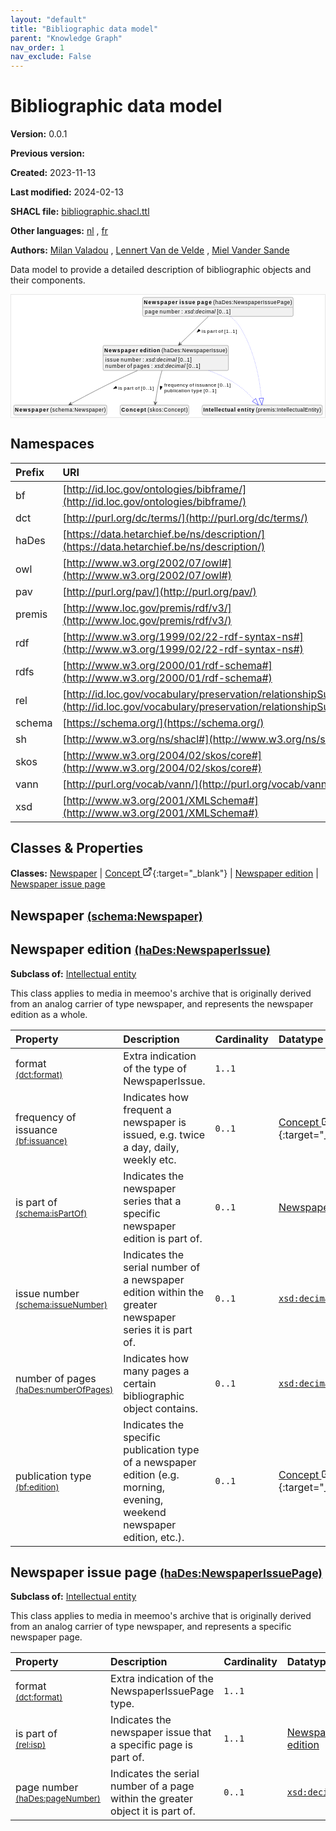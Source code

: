 ```yaml
---
layout: "default"
title: "Bibliographic data model"
parent: "Knowledge Graph"
nav_order: 1
nav_exclude: False
---
```

<svg xmlns="http://www.w3.org/2000/svg" style="display: none;"><symbol id="svg-external-link" width="24" height="24" viewBox="0 0 24 24" fill="none" stroke="currentColor" stroke-width="2" stroke-linecap="round" stroke-linejoin="round" class="feather feather-external-link"><title id="svg-external-link-title">(external link)</title><path d="M18 13v6a2 2 0 0 1-2 2H5a2 2 0 0 1-2-2V8a2 2 0 0 1 2-2h6"></path><polyline points="15 3 21 3 21 9"></polyline><line x1="10" y1="14" x2="21" y2="3"></line> </symbol></svg>

Bibliographic data model
====================

**Version:** 0.0.1

**Previous version:** 

**Created:** 2023-11-13

**Last modified:** 2024-02-13

**SHACL file:** [bibliographic.shacl.ttl](bibliographic.shacl.ttl)

**Other languages:**
[nl](../nl)
, [fr](../fr)

**Authors:**
[Milan Valadou](mailto:milan.valadou@meemoo.be)
, [Lennert Van de Velde](mailto:lennert.vandevelde@meemoo.be)
, [Miel Vander Sande](mailto:miel.vandersande@meemoo.be)


Data model to provide a detailed description of bibliographic objects and their components.

<div class="wrap">
  <div class="zoom">
  <svg xmlns="http://www.w3.org/2000/svg" xmlns:xlink="http://www.w3.org/1999/xlink" contentStyleType="text/css" preserveAspectRatio="none" version="1.1" viewBox="0 0 836 326" zoomAndPan="magnify"><defs/><g><a href="#schema%3ANewspaper" target="_top" title="#schema%3ANewspaper" xlink:actuate="onRequest" xlink:href="#schema%3ANewspaper" xlink:show="new" xlink:title="#schema%3ANewspaper" xlink:type="simple"><g id="elem_schema_Newspaper"><rect codeLine="15" fill="#F1F1F1" height="26.2969" id="schema_Newspaper" rx="3.5" ry="3.5" style="stroke:#181818;stroke-width:0.5;" width="248" x="7" y="294"/><text fill="#000000" font-family="sans-serif" font-size="14" font-weight="bold" lengthAdjust="spacing" textLength="90" x="10" y="311.9951">Newspaper</text><text fill="#000000" font-family="sans-serif" font-size="14" lengthAdjust="spacing" textLength="4" x="100" y="311.9951"> </text><text fill="#000000" font-family="sans-serif" font-size="14" lengthAdjust="spacing" textLength="148" x="104" y="311.9951">(schema:Newspaper)</text></g></a><a href="../../terms/en#skos%3AConcept" target="_top" title="../../terms/en#skos%3AConcept" xlink:actuate="onRequest" xlink:href="../../terms/en#skos%3AConcept" xlink:show="new" xlink:title="../../terms/en#skos%3AConcept" xlink:type="simple"><g id="elem_skos_Concept"><rect codeLine="16" fill="#F1F1F1" height="26.2969" id="skos_Concept" rx="3.5" ry="3.5" style="stroke:#181818;stroke-width:0.5;" width="183" x="290.5" y="294"/><text fill="#000000" font-family="sans-serif" font-size="14" font-weight="bold" lengthAdjust="spacing" textLength="66" x="293.5" y="311.9951">Concept</text><text fill="#000000" font-family="sans-serif" font-size="14" lengthAdjust="spacing" textLength="4" x="359.5" y="311.9951"> </text><text fill="#000000" font-family="sans-serif" font-size="14" lengthAdjust="spacing" textLength="107" x="363.5" y="311.9951">(skos:Concept)</text></g></a><a href="#haDes%3ANewspaperIssue" target="_top" title="#haDes%3ANewspaperIssue" xlink:actuate="onRequest" xlink:href="#haDes%3ANewspaperIssue" xlink:show="new" xlink:title="#haDes%3ANewspaperIssue" xlink:type="simple"><g id="elem_haDes_NewspaperIssue"><rect codeLine="17" fill="#F1F1F1" height="66.8906" id="haDes_NewspaperIssue" rx="3.5" ry="3.5" style="stroke:#181818;stroke-width:0.5;" width="334" x="245" y="135"/><text fill="#000000" font-family="sans-serif" font-size="14" font-weight="bold" lengthAdjust="spacing" textLength="90" x="248" y="152.9951">Newspaper</text><text fill="#000000" font-family="sans-serif" font-size="14" font-weight="bold" lengthAdjust="spacing" textLength="5" x="338" y="152.9951"> </text><text fill="#000000" font-family="sans-serif" font-size="14" font-weight="bold" lengthAdjust="spacing" textLength="54" x="343" y="152.9951">edition</text><text fill="#000000" font-family="sans-serif" font-size="14" lengthAdjust="spacing" textLength="4" x="397" y="152.9951"> </text><text fill="#000000" font-family="sans-serif" font-size="14" lengthAdjust="spacing" textLength="175" x="401" y="152.9951">(haDes:NewspaperIssue)</text><line style="stroke:#181818;stroke-width:0.5;" x1="246" x2="578" y1="161.2969" y2="161.2969"/><text fill="#000000" font-family="sans-serif" font-size="14" lengthAdjust="spacing" textLength="37" x="251" y="178.292">issue</text><text fill="#000000" font-family="sans-serif" font-size="14" lengthAdjust="spacing" textLength="4" x="288" y="178.292"> </text><text fill="#000000" font-family="sans-serif" font-size="14" lengthAdjust="spacing" textLength="54" x="292" y="178.292">number</text><text fill="#000000" font-family="sans-serif" font-size="14" lengthAdjust="spacing" textLength="4" x="346" y="178.292"> </text><text fill="#000000" font-family="sans-serif" font-size="14" lengthAdjust="spacing" textLength="5" x="350" y="178.292">:</text><text fill="#000000" font-family="sans-serif" font-size="14" lengthAdjust="spacing" textLength="4" x="355" y="178.292"> </text><text fill="#000000" font-family="sans-serif" font-size="14" font-style="italic" lengthAdjust="spacing" textLength="82" x="359" y="178.292">xsd:decimal</text><text fill="#000000" font-family="sans-serif" font-size="14" lengthAdjust="spacing" textLength="4" x="441" y="178.292"> </text><text fill="#000000" font-family="sans-serif" font-size="14" lengthAdjust="spacing" textLength="36" x="445" y="178.292">[0..1]</text><text fill="#000000" font-family="sans-serif" font-size="14" lengthAdjust="spacing" textLength="54" x="251" y="194.5889">number</text><text fill="#000000" font-family="sans-serif" font-size="14" lengthAdjust="spacing" textLength="4" x="305" y="194.5889"> </text><text fill="#000000" font-family="sans-serif" font-size="14" lengthAdjust="spacing" textLength="13" x="309" y="194.5889">of</text><text fill="#000000" font-family="sans-serif" font-size="14" lengthAdjust="spacing" textLength="4" x="322" y="194.5889"> </text><text fill="#000000" font-family="sans-serif" font-size="14" lengthAdjust="spacing" textLength="43" x="326" y="194.5889">pages</text><text fill="#000000" font-family="sans-serif" font-size="14" lengthAdjust="spacing" textLength="4" x="369" y="194.5889"> </text><text fill="#000000" font-family="sans-serif" font-size="14" lengthAdjust="spacing" textLength="5" x="373" y="194.5889">:</text><text fill="#000000" font-family="sans-serif" font-size="14" lengthAdjust="spacing" textLength="4" x="378" y="194.5889"> </text><text fill="#000000" font-family="sans-serif" font-size="14" font-style="italic" lengthAdjust="spacing" textLength="82" x="382" y="194.5889">xsd:decimal</text><text fill="#000000" font-family="sans-serif" font-size="14" lengthAdjust="spacing" textLength="4" x="464" y="194.5889"> </text><text fill="#000000" font-family="sans-serif" font-size="14" lengthAdjust="spacing" textLength="36" x="468" y="194.5889">[0..1]</text></g></a><a href="#premis%3AIntellectualEntity" target="_top" title="#premis%3AIntellectualEntity" xlink:actuate="onRequest" xlink:href="#premis%3AIntellectualEntity" xlink:show="new" xlink:title="#premis%3AIntellectualEntity" xlink:type="simple"><g id="elem_premis_IntellectualEntity"><rect codeLine="20" fill="#F1F1F1" height="26.2969" id="premis_IntellectualEntity" rx="3.5" ry="3.5" style="stroke:#181818;stroke-width:0.5;" width="320" x="509" y="294"/><text fill="#000000" font-family="sans-serif" font-size="14" font-weight="bold" lengthAdjust="spacing" textLength="86" x="512" y="311.9951">Intellectual</text><text fill="#000000" font-family="sans-serif" font-size="14" font-weight="bold" lengthAdjust="spacing" textLength="5" x="598" y="311.9951"> </text><text fill="#000000" font-family="sans-serif" font-size="14" font-weight="bold" lengthAdjust="spacing" textLength="45" x="603" y="311.9951">entity</text><text fill="#000000" font-family="sans-serif" font-size="14" lengthAdjust="spacing" textLength="4" x="648" y="311.9951"> </text><text fill="#000000" font-family="sans-serif" font-size="14" lengthAdjust="spacing" textLength="174" x="652" y="311.9951">(premis:IntellectualEntity)</text></g></a><a href="#haDes%3ANewspaperIssuePage" target="_top" title="#haDes%3ANewspaperIssuePage" xlink:actuate="onRequest" xlink:href="#haDes%3ANewspaperIssuePage" xlink:show="new" xlink:title="#haDes%3ANewspaperIssuePage" xlink:type="simple"><g id="elem_haDes_NewspaperIssuePage"><rect codeLine="19" fill="#F1F1F1" height="50.5938" id="haDes_NewspaperIssuePage" rx="3.5" ry="3.5" style="stroke:#181818;stroke-width:0.5;" width="401" x="350.5" y="7"/><text fill="#000000" font-family="sans-serif" font-size="14" font-weight="bold" lengthAdjust="spacing" textLength="90" x="353.5" y="24.9951">Newspaper</text><text fill="#000000" font-family="sans-serif" font-size="14" font-weight="bold" lengthAdjust="spacing" textLength="5" x="443.5" y="24.9951"> </text><text fill="#000000" font-family="sans-serif" font-size="14" font-weight="bold" lengthAdjust="spacing" textLength="42" x="448.5" y="24.9951">issue</text><text fill="#000000" font-family="sans-serif" font-size="14" font-weight="bold" lengthAdjust="spacing" textLength="5" x="490.5" y="24.9951"> </text><text fill="#000000" font-family="sans-serif" font-size="14" font-weight="bold" lengthAdjust="spacing" textLength="39" x="495.5" y="24.9951">page</text><text fill="#000000" font-family="sans-serif" font-size="14" lengthAdjust="spacing" textLength="4" x="534.5" y="24.9951"> </text><text fill="#000000" font-family="sans-serif" font-size="14" lengthAdjust="spacing" textLength="210" x="538.5" y="24.9951">(haDes:NewspaperIssuePage)</text><line style="stroke:#181818;stroke-width:0.5;" x1="351.5" x2="750.5" y1="33.2969" y2="33.2969"/><text fill="#000000" font-family="sans-serif" font-size="14" lengthAdjust="spacing" textLength="35" x="356.5" y="50.292">page</text><text fill="#000000" font-family="sans-serif" font-size="14" lengthAdjust="spacing" textLength="4" x="391.5" y="50.292"> </text><text fill="#000000" font-family="sans-serif" font-size="14" lengthAdjust="spacing" textLength="54" x="395.5" y="50.292">number</text><text fill="#000000" font-family="sans-serif" font-size="14" lengthAdjust="spacing" textLength="4" x="449.5" y="50.292"> </text><text fill="#000000" font-family="sans-serif" font-size="14" lengthAdjust="spacing" textLength="5" x="453.5" y="50.292">:</text><text fill="#000000" font-family="sans-serif" font-size="14" lengthAdjust="spacing" textLength="4" x="458.5" y="50.292"> </text><text fill="#000000" font-family="sans-serif" font-size="14" font-style="italic" lengthAdjust="spacing" textLength="82" x="462.5" y="50.292">xsd:decimal</text><text fill="#000000" font-family="sans-serif" font-size="14" lengthAdjust="spacing" textLength="4" x="544.5" y="50.292"> </text><text fill="#000000" font-family="sans-serif" font-size="14" lengthAdjust="spacing" textLength="36" x="548.5" y="50.292">[0..1]</text></g></a><g id="link_haDes_NewspaperIssue_premis_IntellectualEntity"><path codeLine="26" d="M527.25,202.07 C548.84,210.34 570.68,220.28 590,232 C618.28,249.15 633.2479,264.0745 647.1979,280.2345 " fill="none" id="haDes_NewspaperIssue-to-premis_IntellectualEntity" style="stroke:#0000FF;stroke-width:1.0;stroke-dasharray:1.0,3.0;"/><polygon fill="none" points="658.96,293.86,651.7397,276.3138,642.6561,284.1552,658.96,293.86" style="stroke:#0000FF;stroke-width:1.0;"/></g><g id="link_haDes_NewspaperIssue_schema_Newspaper"><path codeLine="30" d="M336.76,202.04 C315.68,211.44 292.84,221.89 272,232 C229.47,252.63 186.1077,275.8476 158.5077,290.8976 " fill="none" id="haDes_NewspaperIssue-to-schema_Newspaper" style="stroke:#454645;stroke-width:1.0;"/><polygon fill="#454645" points="153.24,293.77,163.0566,292.9732,157.6298,291.3763,159.2266,285.9495,153.24,293.77" style="stroke:#454645;stroke-width:1.0;"/><polygon fill="#000000" points="272.5252,250.2971,281.9314,248.892,279.3091,243.6315,272.5252,250.2971" style="stroke:#000000;stroke-width:1.0;"/><text fill="#000000" font-family="sans-serif" font-size="13" lengthAdjust="spacing" textLength="10" x="286" y="252.5669">is</text><text fill="#000000" font-family="sans-serif" font-size="13" lengthAdjust="spacing" textLength="4" x="296" y="252.5669"> </text><text fill="#000000" font-family="sans-serif" font-size="13" lengthAdjust="spacing" textLength="26" x="300" y="252.5669">part</text><text fill="#000000" font-family="sans-serif" font-size="13" lengthAdjust="spacing" textLength="4" x="326" y="252.5669"> </text><text fill="#000000" font-family="sans-serif" font-size="13" lengthAdjust="spacing" textLength="12" x="330" y="252.5669">of</text><text fill="#000000" font-family="sans-serif" font-size="13" lengthAdjust="spacing" textLength="4" x="342" y="252.5669"> </text><text fill="#000000" font-family="sans-serif" font-size="13" lengthAdjust="spacing" textLength="34" x="346" y="252.5669">[0..1]</text></g><g id="link_haDes_NewspaperIssue_skos_Concept"><path codeLine="31" d="M401.82,202.07 C399.04,211.65 396.2,222.19 394,232 C389.16,253.59 386.2474,273.1919 384.2974,287.9219 " fill="none" id="haDes_NewspaperIssue-to-skos_Concept" style="stroke:#454645;stroke-width:1.0;"/><polygon fill="#454645" points="383.51,293.87,388.6565,285.4728,384.1662,288.9132,380.7257,284.4229,383.51,293.87" style="stroke:#454645;stroke-width:1.0;"/><polygon fill="#000000" points="398.0001,253.0318,402.6885,244.7572,396.9294,243.5817,398.0001,253.0318" style="stroke:#000000;stroke-width:1.0;"/><text fill="#000000" font-family="sans-serif" font-size="13" lengthAdjust="spacing" textLength="63" x="408" y="245.0669">frequency</text><text fill="#000000" font-family="sans-serif" font-size="13" lengthAdjust="spacing" textLength="4" x="471" y="245.0669"> </text><text fill="#000000" font-family="sans-serif" font-size="13" lengthAdjust="spacing" textLength="12" x="475" y="245.0669">of</text><text fill="#000000" font-family="sans-serif" font-size="13" lengthAdjust="spacing" textLength="4" x="487" y="245.0669"> </text><text fill="#000000" font-family="sans-serif" font-size="13" lengthAdjust="spacing" textLength="56" x="491" y="245.0669">issuance</text><text fill="#000000" font-family="sans-serif" font-size="13" lengthAdjust="spacing" textLength="4" x="547" y="245.0669"> </text><text fill="#000000" font-family="sans-serif" font-size="13" lengthAdjust="spacing" textLength="34" x="551" y="245.0669">[0..1]</text><text fill="#000000" font-family="sans-serif" font-size="13" lengthAdjust="spacing" textLength="69" x="408" y="260.1997">publication</text><text fill="#000000" font-family="sans-serif" font-size="13" lengthAdjust="spacing" textLength="4" x="477" y="260.1997"> </text><text fill="#000000" font-family="sans-serif" font-size="13" lengthAdjust="spacing" textLength="28" x="481" y="260.1997">type</text><text fill="#000000" font-family="sans-serif" font-size="13" lengthAdjust="spacing" textLength="4" x="509" y="260.1997"> </text><text fill="#000000" font-family="sans-serif" font-size="13" lengthAdjust="spacing" textLength="34" x="513" y="260.1997">[0..1]</text></g><g id="link_haDes_NewspaperIssuePage_premis_IntellectualEntity"><path codeLine="34" d="M584.72,58.05 C594.42,66.57 604.2,76.82 611,88 C653.55,157.92 663.7929,241.0415 666.6729,275.7815 " fill="none" id="haDes_NewspaperIssuePage-to-premis_IntellectualEntity" style="stroke:#0000FF;stroke-width:1.0;stroke-dasharray:1.0,3.0;"/><polygon fill="none" points="668.16,293.72,672.6524,275.2858,660.6934,276.2772,668.16,293.72" style="stroke:#0000FF;stroke-width:1.0;"/></g><g id="link_haDes_NewspaperIssuePage_haDes_NewspaperIssue"><path codeLine="37" d="M525.51,58.08 C503.09,79.69 474.6201,107.1363 450.0401,130.8263 " fill="none" id="haDes_NewspaperIssuePage-to-haDes_NewspaperIssue" style="stroke:#454645;stroke-width:1.0;"/><polygon fill="#454645" points="445.72,134.99,454.976,131.6245,449.3201,131.5202,449.4244,125.8644,445.72,134.99" style="stroke:#454645;stroke-width:1.0;"/><polygon fill="#000000" points="495.4001,100.0364,503.952,95.8751,499.8728,91.6432,495.4001,100.0364" style="stroke:#000000;stroke-width:1.0;"/><text fill="#000000" font-family="sans-serif" font-size="13" lengthAdjust="spacing" textLength="10" x="508" y="101.0669">is</text><text fill="#000000" font-family="sans-serif" font-size="13" lengthAdjust="spacing" textLength="4" x="518" y="101.0669"> </text><text fill="#000000" font-family="sans-serif" font-size="13" lengthAdjust="spacing" textLength="26" x="522" y="101.0669">part</text><text fill="#000000" font-family="sans-serif" font-size="13" lengthAdjust="spacing" textLength="4" x="548" y="101.0669"> </text><text fill="#000000" font-family="sans-serif" font-size="13" lengthAdjust="spacing" textLength="12" x="552" y="101.0669">of</text><text fill="#000000" font-family="sans-serif" font-size="13" lengthAdjust="spacing" textLength="4" x="564" y="101.0669"> </text><text fill="#000000" font-family="sans-serif" font-size="13" lengthAdjust="spacing" textLength="34" x="568" y="101.0669">[1..1]</text></g></g></svg>
  </div>
</div>

## Namespaces

| Prefix | URI      |
| :----- | :------- |
| bf     | [http://id.loc.gov/ontologies/bibframe/](http://id.loc.gov/ontologies/bibframe/) |
| dct     | [http://purl.org/dc/terms/](http://purl.org/dc/terms/) |
| haDes     | [https://data.hetarchief.be/ns/description/](https://data.hetarchief.be/ns/description/) |
| owl     | [http://www.w3.org/2002/07/owl#](http://www.w3.org/2002/07/owl#) |
| pav     | [http://purl.org/pav/](http://purl.org/pav/) |
| premis     | [http://www.loc.gov/premis/rdf/v3/](http://www.loc.gov/premis/rdf/v3/) |
| rdf     | [http://www.w3.org/1999/02/22-rdf-syntax-ns#](http://www.w3.org/1999/02/22-rdf-syntax-ns#) |
| rdfs     | [http://www.w3.org/2000/01/rdf-schema#](http://www.w3.org/2000/01/rdf-schema#) |
| rel     | [http://id.loc.gov/vocabulary/preservation/relationshipSubType/](http://id.loc.gov/vocabulary/preservation/relationshipSubType/) |
| schema     | [https://schema.org/](https://schema.org/) |
| sh     | [http://www.w3.org/ns/shacl#](http://www.w3.org/ns/shacl#) |
| skos     | [http://www.w3.org/2004/02/skos/core#](http://www.w3.org/2004/02/skos/core#) |
| vann     | [http://purl.org/vocab/vann/](http://purl.org/vocab/vann/) |
| xsd     | [http://www.w3.org/2001/XMLSchema#](http://www.w3.org/2001/XMLSchema#) |

## Classes & Properties

**Classes:** 
 [Newspaper](#schema%3ANewspaper) |  [Concept <svg class="svg-external-link" viewBox="0 0 24 24" aria-labelledby="svg-external-link-title"><use xlink:href="#svg-external-link"></use></svg>](../../terms/en#skos%3AConcept){:target="_blank"} |  [Newspaper edition](#haDes%3ANewspaperIssue) |  [Newspaper issue page](#haDes%3ANewspaperIssuePage)
## <a id="schema%3ANewspaper"></a>Newspaper <small>[(schema:Newspaper)](https://schema.org/Newspaper)</small>





## <a id="haDes%3ANewspaperIssue"></a>Newspaper edition <small>[(haDes:NewspaperIssue)](https://data.hetarchief.be/ns/description/NewspaperIssue)</small>


**Subclass of:** 
[Intellectual entity](#premis%3AIntellectualEntity)

This class applies to media in meemoo's archive that is originally derived from an analog carrier of type newspaper, and represents the newspaper edition as a whole.

| Property | Description | Cardinality | Datatype |
| :------ | :---------- | :---------- | :------- |
| <a id='dct%3Aformat'></a>format <br> <small>[(dct:format)](http://purl.org/dc/terms/format)</small> | Extra indication of the type of NewspaperIssue. | `1..1` |   |
| <a id='bf%3Aissuance'></a>frequency of issuance <br> <small>[(bf:issuance)](http://id.loc.gov/ontologies/bibframe/issuance)</small> | Indicates how frequent a newspaper is issued, e.g. twice a day, daily, weekly etc. | `0..1` | [Concept <svg class="svg-external-link" viewBox="0 0 24 24" aria-labelledby="svg-external-link-title"><use xlink:href="#svg-external-link"></use></svg>](../../terms/en#skos%3AConcept){:target="_blank"}  |
| <a id='schema%3AisPartOf'></a>is part of <br> <small>[(schema:isPartOf)](https://schema.org/isPartOf)</small> | Indicates the newspaper series that a specific newspaper edition is part of. | `0..1` | [Newspaper](#schema%3ANewspaper)  |
| <a id='schema%3AissueNumber'></a>issue number <br> <small>[(schema:issueNumber)](https://schema.org/issueNumber)</small> | Indicates the serial number of a newspaper edition within the greater newspaper series it is part of. | `0..1` | [`xsd:decimal`](http://www.w3.org/2001/XMLSchema#decimal)  |
| <a id='haDes%3AnumberOfPages'></a>number of pages <br> <small>[(haDes:numberOfPages)](https://data.hetarchief.be/ns/description/numberOfPages)</small> | Indicates how many pages a certain bibliographic object contains. | `0..1` | [`xsd:decimal`](http://www.w3.org/2001/XMLSchema#decimal)  |
| <a id='bf%3Aedition'></a>publication type <br> <small>[(bf:edition)](http://id.loc.gov/ontologies/bibframe/edition)</small> | Indicates the specific publication type of a newspaper edition (e.g. morning, evening, weekend newspaper edition, etc.). | `0..1` | [Concept <svg class="svg-external-link" viewBox="0 0 24 24" aria-labelledby="svg-external-link-title"><use xlink:href="#svg-external-link"></use></svg>](../../terms/en#skos%3AConcept){:target="_blank"}  |



## <a id="haDes%3ANewspaperIssuePage"></a>Newspaper issue page <small>[(haDes:NewspaperIssuePage)](https://data.hetarchief.be/ns/description/NewspaperIssuePage)</small>


**Subclass of:** 
[Intellectual entity](#premis%3AIntellectualEntity)

This class applies to media in meemoo's archive that is originally derived from an analog carrier of type newspaper, and represents a specific newspaper page.

| Property | Description | Cardinality | Datatype |
| :------ | :---------- | :---------- | :------- |
| <a id='dct%3Aformat'></a>format <br> <small>[(dct:format)](http://purl.org/dc/terms/format)</small> | Extra indication of the NewspaperIssuePage type. | `1..1` |   |
| <a id='rel%3Aisp'></a>is part of <br> <small>[(rel:isp)](http://id.loc.gov/vocabulary/preservation/relationshipSubType/isp)</small> | Indicates the newspaper issue that a specific page is part of. | `1..1` | [Newspaper edition](#haDes%3ANewspaperIssue)  |
| <a id='haDes%3ApageNumber'></a>page number <br> <small>[(haDes:pageNumber)](https://data.hetarchief.be/ns/description/pageNumber)</small> | Indicates the serial number of a page within the greater object it is part of. | `0..1` | [`xsd:decimal`](http://www.w3.org/2001/XMLSchema#decimal)  |



[^1]: Unique language tags required
<style>
.zoom > svg {
    width: 100%;
    height: auto;
    background-color: #fff;
}

.zoom > svg text{
   -webkit-user-select: none;
   -moz-user-select: none;
   -ms-user-select: none;
   user-select: none;
}

.wrap {
  overflow: hidden;
  border: 1px solid #E6E6E6;
}

.zoom {
  position: relative;
}

.zoom:hover {
  transform: scale(2.0); cursor: grab;
}
.svg-external-link {
  width: 16px;
  height: 16px;
}
</style>
<script>
var svg = document.querySelector('svg[zoomAndPan="magnify"]');
var zoomDiv = document.querySelector('.zoom');
zoomDiv.addEventListener('mouseleave', onMouseOutZoomDiv);
if (window.PointerEvent) {
  svg.addEventListener('pointerdown', onPointerDown);
  svg.addEventListener('pointerup', onPointerUp);
  svg.addEventListener('pointerleave', onPointerUp); 
  svg.addEventListener('pointermove', onPointerMove); 
} else {

  svg.addEventListener('mousedown', onPointerDown); 
  svg.addEventListener('mouseup', onPointerUp); 
  svg.addEventListener('mouseleave', onPointerUp); 
  svg.addEventListener('mousemove', onPointerMove); 

  svg.addEventListener('touchstart', onPointerDown);
  svg.addEventListener('touchend', onPointerUp);
  svg.addEventListener('touchmove', onPointerMove); 
}

function getPointFromEvent (event) {
  var point = {x:0, y:0};
  if (event.targetTouches) {
    point.x = event.targetTouches[0].clientX;
    point.y = event.targetTouches[0].clientY;
  } else {
    point.x = event.clientX;
    point.y = event.clientY;
  }
  
  return point;
}

var isPointerDown = false;

var pointerOrigin = {
  x: 0,
  y: 0
};

function onPointerDown(event) {
  isPointerDown = true; 
  
  var pointerPosition = getPointFromEvent(event);
  pointerOrigin.x = pointerPosition.x;
  pointerOrigin.y = pointerPosition.y;
}

var originalViewBoxString = svg.getAttribute('viewBox');
var originalViewBoxList= svg.viewBox.baseVal;

var originalViewBox = {
    x: originalViewBoxList.x,
    y: originalViewBoxList.y,
    width: originalViewBoxList.width,
    height: originalViewBoxList.height
};

var viewBox = structuredClone(originalViewBox);
console.log(viewBox);
var newViewBox = {
  x: 0,
  y: 0
};

var ratio = viewBox.width / svg.getBoundingClientRect().width;
window.addEventListener('resize', function() {
  ratio = viewBox.width / svg.getBoundingClientRect().width;
});

function onPointerMove (event) {
  if (!isPointerDown) {
    return;
  }
  event.preventDefault();

  var pointerPosition = getPointFromEvent(event);

  newViewBox.x = viewBox.x - ((pointerPosition.x - pointerOrigin.x) * ratio);
  newViewBox.y = viewBox.y - ((pointerPosition.y - pointerOrigin.y) * ratio);

  var viewBoxString = `${newViewBox.x} ${newViewBox.y} ${viewBox.width} ${viewBox.height}`;
  svg.setAttribute('viewBox', viewBoxString);
}

function onPointerUp() {
  isPointerDown = false;

  viewBox.x = newViewBox.x;
  viewBox.y = newViewBox.y;
}
function onMouseOutZoomDiv(event) {

  var viewBoxString = structuredClone(originalViewBoxString);
  viewBox.x = 0;
  viewBox.y = 0;
  svg.setAttribute('viewBox', originalViewBoxString);
}

</script>
